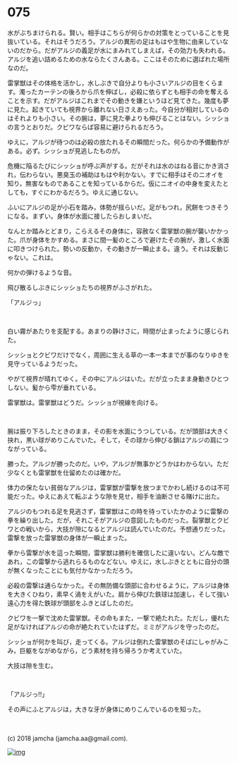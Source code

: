 # 075

水がぶちまけられる。賢い。相手はこちらが何らかの対策をとっていることを見抜いている。それはそうだろう。アルジの異形の足はもはや生物に由来していないのだから。だがアルジの義足が水にまみれてしまえば，その効力も失われる。アルジを追い詰めるための水ならたくさんある。ここはそのために選ばれた場所なのだ。  

雷掌獣はその体格を活かし，水しぶきで自分よりも小さいアルジの目をくらます。濁ったカーテンの後ろから爪を伸ばし，必殺に依らずとも相手の命を奪えることを示す。だがアルジはこれまでその動きを嫌というほど見てきた。幾度も夢に見た。起きていても視界から離れない日さえあった。今自分が相対しているのはそれよりも小さい。その腕は，夢に見た拳よりも伸びることはない。シッショの言うとおりだ。クビワならば容易に避けられるだろう。  

ゆえに，アルジが待つのは必殺の放たれるその瞬間だった。何らかの予備動作がある。必ず。シッショが見逃したものが。  

危機に陥るたびにシッショが呼ぶ声がする。だがそれは水のはねる音にかき消され，伝わらない。悪臭玉の補助はもはや利かない。すでに相手はそのニオイを知り，無害なものであることを知っているからだ。仮にニオイの中身を変えたとしても，すぐにわかるだろう。ゆえに通じない。  

ふいにアルジの足が小石を踏み，体勢が揺らいだ。足がもつれ，尻餅をつきそうになる。まずい。身体が水面に接したらおしまいだ。  

なんとか踏みとどまり，こらえるその身体に，容赦なく雷掌獣の腕が襲いかかった。爪が身体をかすめる。まさに間一髪のところで避けたその腕が，激しく水面に叩きつけられた。勢いの反動か，その動きが一瞬止まる。違う。それは反動じゃない。これは。  

何かの弾けるような音。  

飛び散るしぶきにシッショたちの視界がふさがれた。  

「アルジっ」  

<br>  

白い霧があたりを支配する。あまりの静けさに，時間が止まったように感じられた。  

シッショとクビワだけでなく，周囲に生える草の一本一本までが事のなりゆきを見守っているようだった。  

やがて視界が晴れてゆく。その中にアルジはいた。だが立ったまま身動きひとつしない。髪から雫が垂れている。  

雷掌獣は。雷掌獣はどうだ。シッショが視線を向ける。  

<br>  

腕は振り下ろしたときのまま，その影を水面にうつしている。だが頭部は大きく抉れ，黒い球がめりこんでいた。そして，その球から伸びる鎖はアルジの肩につながっている。  

勝った。アルジが勝ったのだ。いや，アルジが無事かどうかはわからない。ただ少なくとも雷掌獣を仕留めたのは確かだ。  

体力の保たない貧弱なアルジは，雷掌獣が雷撃を放つまでかわし続けるのは不可能だった。ゆえにあえて転ぶような隙を見せ，相手を油断させる賭けに出た。  

アルジのもつれる足を見逃さず，雷掌獣はこの時を待っていたかのように雷撃の拳を繰り出した。だが，それこそがアルジの意図したものだった。裂掌獣とクビワとの戦いから，大技が隙になるとアルジは読んでいたのだ。予想通りだった。雷撃を放った雷掌獣の身体が一瞬止まった。  

拳から雷撃が水を這った瞬間，雷掌獣は勝利を確信したに違いない。どんな敵であれ，この雷撃から逃れらるものなどない。ゆえに，水しぶきとともに自分の頭が無くなったことにも気付かなかっただろう。  

必殺の雷撃は通らなかった。その無防備な頭部に合わせるように，アルジは身体を大きくひねり，素早く渦をえがいた。肩から伸びた鉄球は加速し，そして強い遠心力を得た鉄球が頭部をふきとばしたのだ。  

クビワを一撃で沈めた雷掌獣。その命もまた，一撃で絶たれた。ただし，優れた足がなければアルジの命が絶たれていたはずだ。ミミがアルジを守ったのだ。  

シッショが何かを叫び，走ってくる。アルジは倒れた雷掌獣のそばにしゃがみこみ，巨躯をながめながら，どう素材を持ち帰ろうか考えていた。  

大技は隙を生む。  

<br>  

「アルジっ!!」  

その声にふとアルジは，大きな牙が身体にめりこんでいるのを知った。  

<br>  
<br>  
(c) 2018 jamcha (jamcha.aa@gmail.com).  

[![img](http://i.creativecommons.org/l/by-nc-sa/4.0/88x31.png)](http://creativecommons.org/licenses/by-nc-sa/4.0/deed)